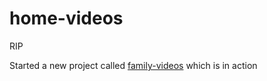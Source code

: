 # home-videos

RIP 

Started a new project called [family-videos](https://github.com/connkat/family-videos) which is in action

